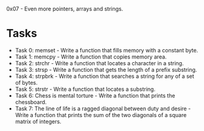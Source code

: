 0x07 - Even more pointers, arrays and strings.
# Tasks
- Task 0: memset - Write a function that fills memory with a constant byte.
- Task 1: memcpy - Write a function that copies memory area.
- Task 2: strchr - Write a function that locates a character in a string.
- Task 3: strsp - Write a function that gets the length of a prefix substring.
- Task 4: strpbrk - Write a function that searches a string for any of a set of bytes.
- Task 5: strstr - Write a function that locates a substring.
- Task 6: Chess is mental torture - Write a function that prints the chessboard.
- Task 7: The line of life is a ragged diagonal between duty and desire - Write a function that prints the sum of the two diagonals of a square matrix of integers.
